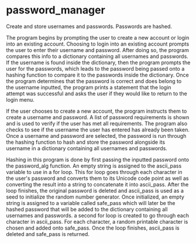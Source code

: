 # password_manager
Create and store usernames and passwords. Passwords are hashed.

The program begins by prompting the user to create a new account or login into an existing account. Choosing to login into an existing account prompts the user to enter their username and password. After doing so, the program compares this info to a dictionary containing all usernames and passwords. If the username is found inside the dictionary, then the program prompts the user for the passwords, which leads to the password being passed onto a hashing function to compare it to the passwords inside the dictionary. Once the program determines that the password is correct and does belong to the username inputted, the program prints a statement that the login attempt was successful and asks the user if they would like to return to the login menu.

If the user chooses to create a new account, the program instructs them to create a username and password. A list of password requirements is shown and is used to verify if the user has met all requirements. The program also checks to see if the username the user has entered has already been taken. Once a username and password are selected, the password is run through the hashing function to hash and store the password alongside its username in a dictionary containing all usernames and passwords.

Hashing in this program is done by first passing the inputted password onto the password_alg function. An empty string is assigned to the ascii_pass variable to use in a for loop. This for loop goes through each character in the user's password and converts them to its Unicode code point as well as converting the result into a string to concatenate it into ascii_pass. After the loop finishes, the original password is deleted and ascii_pass is used as a seed to initialize the random number generator. Once initialized, an empty string is assigned to a variable called safe_pass which will later be the hashed password that will be added to the dictionary containing all usernames and passwords. a second for loop is created to go through each character in ascii_pass. For each character, a random printable character is chosen and added onto safe_pass. Once the loop finishes, ascii_pass is deleted and safe_pass is returned.

